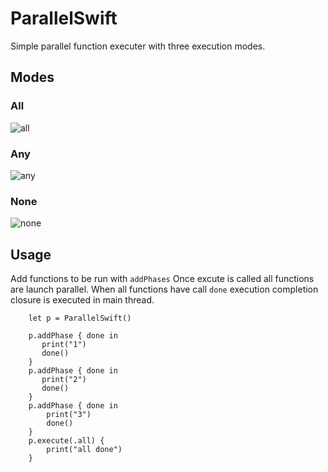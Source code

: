 # ParallelSwift
Simple parallel function executer with three execution modes.

## Modes
### All
![all](https://github.com/jvk75/ParallelSwift/raw/master/img/all.png "all")

### Any
![any](https://github.com/jvk75/ParallelSwift/raw/master/img/any.png "any")

### None
![none](https://github.com/jvk75/ParallelSwift/raw/master/img/none.png "none")


## Usage 

Add functions to be run with ```addPhases``` Once excute is called all functions are launch parallel. 
When all functions have call ```done``` execution completion closure is executed in main thread.

```
    let p = ParallelSwift()

    p.addPhase { done in
       print("1")
       done()
    }
    p.addPhase { done in
       print("2")
       done()
    }
    p.addPhase { done in
        print("3")
        done()
    }
    p.execute(.all) {
        print("all done")
    }
```

